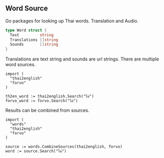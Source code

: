 ## Word Source

Go packages for looking up Thai words. Translation and Audio.

```go
type Word struct {
  Text         string
  Translations []string
  Sounds       []string
}
```

Translations are text string and sounds are url strings.
There are multiple word sources.

```
import (
  "thai2english"
  "forvo"
)

th2en_word := thai2english.Search("ไม่")
forvo_word := forvo.Search("ไม่")
```

Results can be combined from sources.

```
import (
  "words"
  "thai2english"
  "forvo"
)

source := words.CombineSources(thai2english, forvo)
word := source.Search("ไม่")
```
